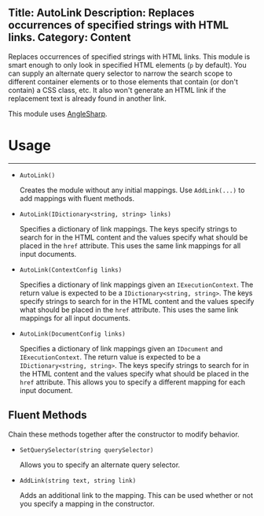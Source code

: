 Title: AutoLink
Description: Replaces occurrences of specified strings with HTML links.
Category: Content
---
Replaces occurrences of specified strings with HTML links. This module is smart enough to only look in specified HTML elements (`p` by default). You can supply an alternate query selector to narrow the search scope to different container elements or to those elements that contain (or don't contain) a CSS class, etc. It also won't generate an HTML link if the replacement text is already found in another link.

This module uses [AngleSharp](https://github.com/FlorianRappl/AngleSharp).

# Usage
---

  - `AutoLink()`

    Creates the module without any initial mappings. Use `AddLink(...)` to add mappings with fluent methods.
  
  - `AutoLink(IDictionary<string, string> links)`
  
    Specifies a dictionary of link mappings. The keys specify strings to search for in the HTML content and the values specify what should be placed in the `href` attribute. This uses the same link mappings for all input documents.
    
  - `AutoLink(ContextConfig links)`
  
    Specifies a dictionary of link mappings given an `IExecutionContext`. The return value is expected to be a `IDictionary<string, string>`. The keys specify strings to search for in the HTML content and the values specify what should be placed in the `href` attribute. This uses the same link mappings for all input documents.
    
  - `AutoLink(DocumentConfig links)`
  
    Specifies a dictionary of link mappings given an `IDocument` and `IExecutionContext`. The return value is expected to be a `IDictionary<string, string>`. The keys specify strings to search for in the HTML content and the values specify what should be placed in the `href` attribute. This allows you to specify a different mapping for each input document.
  
## Fluent Methods

Chain these methods together after the constructor to modify behavior.

  - `SetQuerySelector(string querySelector)`
  
    Allows you to specify an alternate query selector. 

  - `AddLink(string text, string link)`
  
    Adds an additional link to the mapping. This can be used whether or not you specify a mapping in the constructor.